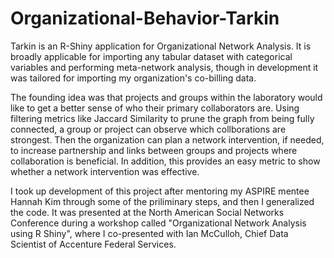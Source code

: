# Organizational-Behavior-Tarkin

Tarkin is an R-Shiny application for Organizational Network Analysis. It is broadly applicable for importing any tabular dataset with categorical variables and performing meta-network analysis, though in development it was tailored for importing my organization's co-billing data. 

The founding idea was that projects and groups within the laboratory would like to get a better sense of who their primary collaborators are. Using filtering metrics like Jaccard Similarity to prune the graph from being fully connected, a group or project can observe which collborations are strongest. Then the organization can plan a network intervention, if needed, to increase partnership and links between groups and projects where collaboration is beneficial. In addition, this provides an easy metric to show whether a network intervention was effective. 

I took up development of this project after mentoring my ASPIRE mentee Hannah Kim through some of the priliminary steps, and then I generalized the code. It was presented at the North American Social Networks Conference during a workshop called "Organizational Network Analysis using R Shiny", where I co-presented with Ian McCulloh, Chief Data Scientist of Accenture Federal Services. 





